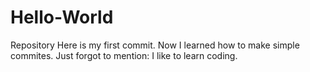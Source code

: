 # Hello-World
Repository
Here is my first commit.
Now I learned how to make simple commites.
Just forgot to mention: I like to learn coding.
